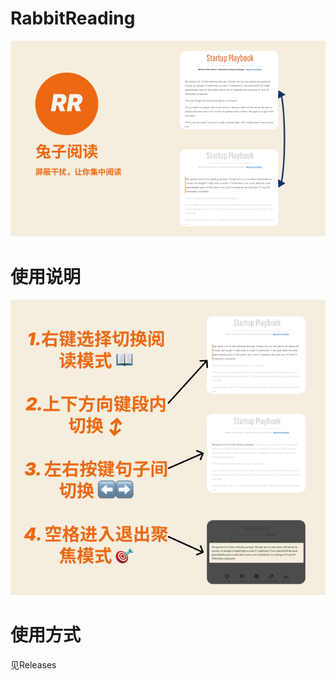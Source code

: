 # RabbitReading
![运行截图](https://raw.githubusercontent.com/lxfater/RabbitReading/main/screenshot/i.png)
# 使用说明
![运行截图](https://raw.githubusercontent.com/lxfater/RabbitReading/main/screenshot/m.png)
# 使用方式
见Releases
